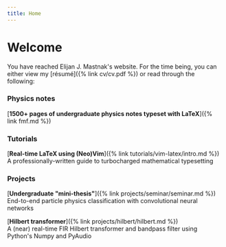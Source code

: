 ```yaml
---
title: Home
---
```

# Welcome
You have reached Elijan J. Mastnak's website.
For the time being, you can either view my [résumé]({% link cv/cv.pdf %}) or read through the following:

### Physics notes

[**1500+ pages of undergraduate physics notes typeset with LaTeX**]({% link fmf.md %})

### Tutorials

[**Real-time LaTeX using (Neo)Vim**]({% link tutorials/vim-latex/intro.md %}) 
<br>
A professionally-written guide to turbocharged mathematical typesetting

### Projects

[**Undergraduate "mini-thesis"**]({% link projects/seminar/seminar.md %}) 
<br>
End-to-end particle physics classification with convolutional neural networks

[**Hilbert transformer**]({% link projects/hilbert/hilbert.md %}) 
<br>
A (near) real-time FIR Hilbert transformer and bandpass filter using Python's Numpy and PyAudio
